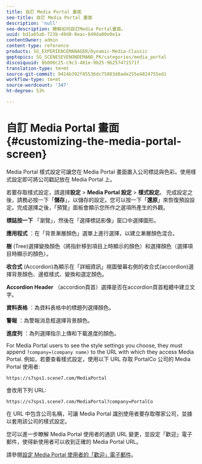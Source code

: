 ```yaml
---
title: 自訂 Media Portal 畫面
seo-title: 自訂 Media Portal 畫面
description: 'null'
seo-description: 瞭解如何自訂Media Portal畫面。
uuid: bd1a65a6-723b-49d0-8eac-849da00e0e1a
contentOwner: admin
content-type: reference
products: SG_EXPERIENCEMANAGER/Dynamic-Media-Classic
geptopics: SG_SCENESEVENONDEMAND_PK/categories/media_portal
discoiquuid: 8b000c25-c9c3-481e-9b25-96257471571f
translation-type: tm+mt
source-git-commit: 9424b392f85536dc75083d0ade255e4824755ed1
workflow-type: tm+mt
source-wordcount: '347'
ht-degree: 53%

---
```



# 自訂 Media Portal 畫面{#customizing-the-media-portal-screen}

Media Portal 樣式設定可讓您在 Media Portal 畫面置入公司標誌與色彩。使用樣式設定即可將公司戳記放在 Media Portal 上。

若要存取樣式設定，請選擇&#x200B;**設定** > **Media Portal 設定** > **樣式設定**。 完成設定之後，請務必按一下「**儲存**」，以儲存的設定。您可以按一下「**還原**」來恢復預設設定。完成選擇之後，「預覽」面板會顯示您所作之選項所產生的外觀。

**標誌按一下** 「瀏覽」，然後在「選擇標誌影像」窗口中選擇圖形。

**應用程式** ：在「背景漸層顏色」選單上進行選擇，以建立漸層顏色混合。

**樹** (Tree)選擇變換顏色（將指針移到項目上時顯示的顏色）和選擇顏色（選擇項目時顯示的顏色）。

**收合式** (Accordion)為顯示在「詳細資訊」視圖螢幕右側的收合式(accordion)選擇背景顏色、邊框樣式、變換和選定顏色。

**Accordion Header** （accordion頁首）選擇是否在accordion頁首粗體中建立文字。

**資料表格** ：為資料表格中的標題列選擇顏色。

**警報** ：為警報消息框選擇背景顏色。

**進度列** ：為列選擇指示上傳和下載進度的顏色。

For Media Portal users to see the style settings you choose, they must append `?company=(company name)` to the URL with which they access Media Portal. 例如，若要查看樣式設定，使用以下 URL 存取 PortalCo 公司的 Media Portal 使用者:

`https://s7sps1.scene7.com/MediaPortal`

會改用下列 URL:

`https://s7sps1.scene7.com/MediaPortal?company=PortalCo`

在 URL 中包含公司名稱，可讓 Media Portal 識別使用者要存取哪家公司，並據以套用該公司的樣式設定。

您可以進一步瞭解 Media Portal 使用者的通訊 URL 變更，並設定「歡迎」電子郵件，使得新使用者可以收到正確的 Media Portal URL。

請參閱[設定 Media Portal 使用者的「歡迎」電子郵件](adding-media-portal-users.md#setting_up_the_welcome_e_mail_message_for_media_portal_users)。
